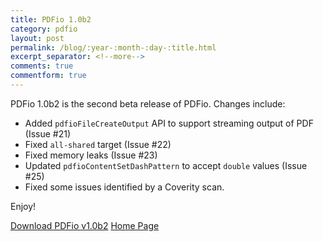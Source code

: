 ```yaml
---
title: PDFio 1.0b2
category: pdfio
layout: post
permalink: /blog/:year-:month-:day-:title.html
excerpt_separator: <!--more-->
comments: true
commentform: true
---
```


PDFio 1.0b2 is the second beta release of PDFio. Changes include:

- Added `pdfioFileCreateOutput` API to support streaming output of PDF (Issue #21)
- Fixed `all-shared` target (Issue #22)
- Fixed memory leaks (Issue #23)
- Updated `pdfioContentSetDashPattern` to accept `double` values (Issue #25)
- Fixed some issues identified by a Coverity scan.

Enjoy!

<a class="btn btn-primary" href="https://github.com/michaelrsweet/pdfio/releases/tag/v1.0b2">Download PDFio v1.0b2</a>
<a class="btn btn-primary" href="/pdfio/index.html">Home Page</a>

